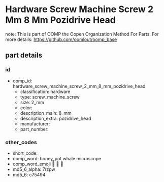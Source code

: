 # Hardware Screw Machine Screw 2 Mm 8 Mm Pozidrive Head  

note: This is part of OOMP the Oopen Organization Method For Parts. For more details: https://github.com/oomlout/oomp_base

##  part details





### id
* oomp_id: hardware_screw_machine_screw_2_mm_8_mm_pozidrive_head
  * classification: hardware
  * type: screw_machine_screw
  * size: 2_mm
  * color: 
  * description_main: 8_mm
  * description_extra: pozidrive_head
  * manufacturer: 
  * part_number: 

### other_codes
* short_code: 
* oomp_word: honey_pot whale microscope
* oomp_word_emoji :honey_pot: :whale: :microscope:
* md5_6_alpha: 7rzpw
* md5_6: c75494